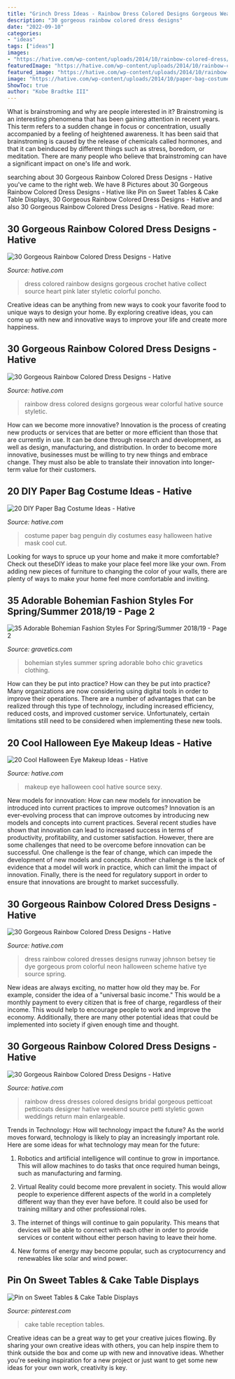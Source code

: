 ```yaml
---
title: "Grinch Dress Ideas - Rainbow Dress Colored Designs Gorgeous Wear Colorful Hative Source Styletic"
description: "30 gorgeous rainbow colored dress designs"
date: "2022-09-10"
categories:
- "ideas"
tags: ["ideas"]
images:
- "https://hative.com/wp-content/uploads/2014/10/rainbow-colored-dress/11-rainbow-colored-dress-designs.jpg"
featuredImage: "https://hative.com/wp-content/uploads/2014/10/rainbow-colored-dress/12-rainbow-colored-dress-designs.jpg"
featured_image: "https://hative.com/wp-content/uploads/2014/10/rainbow-colored-dress/13-rainbow-colored-dress-designs.jpg"
image: "https://hative.com/wp-content/uploads/2014/10/paper-bag-costume-ideas/12-penguin-costume.jpg"
ShowToc: true
author: "Kobe Bradtke III"
---
```



What is brainstroming and why are people interested in it?
Brainstroming is an interesting phenomena that has been gaining attention in recent years. This term refers to a sudden change in focus or concentration, usually accompanied by a feeling of heightened awareness. It has been said that brainstroming is caused by the release of chemicals called hormones, and that it can beinduced by different things such as stress, boredom, or meditation. There are many people who believe that brainstroming can have a significant impact on one's life and work.

	

		
searching about 30 Gorgeous Rainbow Colored Dress Designs - Hative you've came to the right web. We have 8 Pictures about 30 Gorgeous Rainbow Colored Dress Designs - Hative like Pin on Sweet Tables &amp; Cake Table Displays, 30 Gorgeous Rainbow Colored Dress Designs - Hative and also 30 Gorgeous Rainbow Colored Dress Designs - Hative. Read more:
		
    
## 30 Gorgeous Rainbow Colored Dress Designs - Hative

<img loading=lazy src="https://hative.com/wp-content/uploads/2014/10/rainbow-colored-dress/11-rainbow-colored-dress-designs.jpg" onerror="this.onerror=null;this.src='https://tse4.mm.bing.net/th?id=OIP.H9FxAv1rKCyejA92dpD-gwHaJ4&amp;pid=15.1';" alt="30 Gorgeous Rainbow Colored Dress Designs - Hative">

_Source: hative.com_

>dress colored rainbow designs gorgeous crochet hative collect source heart pink later styletic colorful poncho. 

	

Creative ideas can be anything from new ways to cook your favorite food to unique ways to design your home. By exploring creative ideas, you can come up with new and innovative ways to improve your life and create more happiness.

    
## 30 Gorgeous Rainbow Colored Dress Designs - Hative

<img loading=lazy src="https://hative.com/wp-content/uploads/2014/10/rainbow-colored-dress/19-rainbow-colored-dress-designs.jpg" onerror="this.onerror=null;this.src='https://tse3.mm.bing.net/th?id=OIP.VPL10tpEwru-93HKF_ogqwHaLH&amp;pid=15.1';" alt="30 Gorgeous Rainbow Colored Dress Designs - Hative">

_Source: hative.com_

>rainbow dress colored designs gorgeous wear colorful hative source styletic. 

	

How can we become more innovative?
Innovation is the process of creating new products or services that are better or more efficient than those that are currently in use. It can be done through research and development, as well as design, manufacturing, and distribution. In order to become more innovative, businesses must be willing to try new things and embrace change. They must also be able to translate their innovation into longer-term value for their customers.

    
## 20 DIY Paper Bag Costume Ideas - Hative

<img loading=lazy src="https://hative.com/wp-content/uploads/2014/10/paper-bag-costume-ideas/12-penguin-costume.jpg" onerror="this.onerror=null;this.src='https://tse2.mm.bing.net/th?id=OIP.OS3L5Mj-PeccZd5kLFBHXwHaMY&amp;pid=15.1';" alt="20 DIY Paper Bag Costume Ideas - Hative">

_Source: hative.com_

>costume paper bag penguin diy costumes easy halloween hative mask cool cut. 

	

Looking for ways to spruce up your home and make it more comfortable? Check out theseDIY ideas to make your place feel more like your own. From adding new pieces of furniture to changing the color of your walls, there are plenty of ways to make your home feel more comfortable and inviting.

    
## 35 Adorable Bohemian Fashion Styles For Spring/Summer 2018/19 - Page 2

<img loading=lazy src="https://www.gravetics.com/wp-content/uploads/2017/02/Boho-Chic-Bohemian-Style-Clothing-Dresses16.jpg" onerror="this.onerror=null;this.src='https://tse2.mm.bing.net/th?id=OIP.ncg_YkIlsm0O3t-woRLlTQHaSm&amp;pid=15.1';" alt="35 Adorable Bohemian Fashion Styles For Spring/Summer 2018/19 - Page 2">

_Source: gravetics.com_

>bohemian styles summer spring adorable boho chic gravetics clothing. 

	

How can they be put into practice?
How can they be put into practice? Many organizations are now considering using digital tools in order to improve their operations.  There are a number of advantages that can be realized through this type of technology, including increased efficiency, reduced costs, and improved customer service. Unfortunately, certain limitations still need to be considered when implementing these new tools.

    
## 20 Cool Halloween Eye Makeup Ideas - Hative

<img loading=lazy src="https://hative.com/wp-content/uploads/2014/10/halloween-eye-makeup/11-halloween-eye-makeup-ideas.jpg" onerror="this.onerror=null;this.src='https://tse2.mm.bing.net/th?id=OIP.evZy6mfi9r8wbZePOBRsSwHaLI&amp;pid=15.1';" alt="20 Cool Halloween Eye Makeup Ideas - Hative">

_Source: hative.com_

>makeup eye halloween cool hative source sexy. 

	

New models for innovation: How can new models for innovation be introduced into current practices to improve outcomes?
Innovation is an ever-evolving process that can improve outcomes by introducing new models and concepts into current practices. Several recent studies have shown that innovation can lead to increased success in terms of productivity, profitability, and customer satisfaction. However, there are some challenges that need to be overcome before innovation can be successful. One challenge is the fear of change, which can impede the development of new models and concepts. Another challenge is the lack of evidence that a model will work in practice, which can limit the impact of innovation. Finally, there is the need for regulatory support in order to ensure that innovations are brought to market successfully.

    
## 30 Gorgeous Rainbow Colored Dress Designs - Hative

<img loading=lazy src="https://hative.com/wp-content/uploads/2014/10/rainbow-colored-dress/13-rainbow-colored-dress-designs.jpg" onerror="this.onerror=null;this.src='https://tse4.mm.bing.net/th?id=OIP.8mKUNmB_eMKcWVGz7o0fuwHaKd&amp;pid=15.1';" alt="30 Gorgeous Rainbow Colored Dress Designs - Hative">

_Source: hative.com_

>dress rainbow colored dresses designs runway johnson betsey tie dye gorgeous prom colorful neon halloween scheme hative tye source spring. 

	

New ideas are always exciting, no matter how old they may be. For example, consider the idea of a "universal basic income." This would be a monthly payment to every citizen that is free of charge, regardless of their income. This would help to encourage people to work and improve the economy. Additionally, there are many other potential ideas that could be implemented into society if given enough time and thought.

    
## 30 Gorgeous Rainbow Colored Dress Designs - Hative

<img loading=lazy src="https://hative.com/wp-content/uploads/2014/10/rainbow-colored-dress/12-rainbow-colored-dress-designs.jpg" onerror="this.onerror=null;this.src='https://tse2.mm.bing.net/th?id=OIP.4XWXORx1kZ5HUhOgpV-VawHaLH&amp;pid=15.1';" alt="30 Gorgeous Rainbow Colored Dress Designs - Hative">

_Source: hative.com_

>rainbow dress dresses colored designs bridal gorgeous petticoat petticoats designer hative weekend source petti styletic gown weddings return main enlargeable. 

	

Trends in Technology: How will technology impact the future?
As the world moves forward, technology is likely to play an increasingly important role. Here are some ideas for what technology may mean for the future:
1. Robotics and artificial intelligence will continue to grow in importance. This will allow machines to do tasks that once required human beings, such as manufacturing and farming.

2. Virtual Reality could become more prevalent in society. This would allow people to experience different aspects of the world in a completely different way than they ever have before. It could also be used for training military and other professional roles.

3. The internet of things will continue to gain popularity. This means that devices will be able to connect with each other in order to provide services or content without either person having to leave their home.

4. New forms of energy may become popular, such as cryptocurrency and renewables like solar and wind power.

    
## Pin On Sweet Tables &amp; Cake Table Displays

<img loading=lazy src="https://i.pinimg.com/736x/5b/26/74/5b2674639ceba858f0e4382d5723c228--wedding-reception-ideas-wedding-planning.jpg" onerror="this.onerror=null;this.src='https://tse1.mm.bing.net/th?id=OIP.itMBQv6NArVKlxgAjCYLEAHaLG&amp;pid=15.1';" alt="Pin on Sweet Tables &amp; Cake Table Displays">

_Source: pinterest.com_

>cake table reception tables. 

	

Creative ideas can be a great way to get your creative juices flowing. By sharing your own creative ideas with others, you can help inspire them to think outside the box and come up with new and innovative ideas. Whether you're seeking inspiration for a new project or just want to get some new ideas for your own work, creativity is key.

